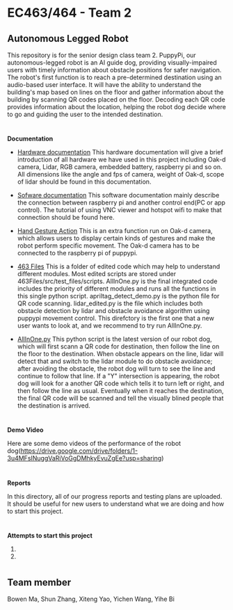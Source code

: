 # EC463/464 - Team 2
## Autonomous Legged Robot
This repository is for the senior design class team 2. PuppyPi, our autonomous-legged robot is an AI guide dog, providing visually-impaired users with timely information about obstacle positions for safer navigation. The robot's first function is to reach a pre-determined destination using an audio-based user interface. It will have the ability to understand the building's map based on lines on the floor and gather information about the building by scanning QR codes placed on the floor. Decoding each QR code provides information about the location, helping the robot dog decide where to go and guiding the user to the intended destination.

#

**Documentation**

* [Hardware documentation](https://github.com/PicassoEEA/legged_robot/tree/main/Hardware_Info)
 This hardware documentation will give a brief introduction of all hardware we have used in this project including Oak-d camera, Lidar, RGB camera, embedded battery, raspberry pi and so on. All dimensions like the angle and fps of camera, weight of Oak-d, scope of lidar should be found in this documentation. 

* [Sofware documentation](https://github.com/PicassoEEA/legged_robot/tree/main/Software_Info)
 This software documentation mainly describe the connection between raspberry pi and another control end(PC or app control). The tutorial of using VNC viewer and hotspot wifi to make that connection should be found here.
* [Hand Gesture Action](https://github.com/PicassoEEA/legged_robot/tree/main/Hand_Gesture_Action)
 This is an extra function run on Oak-d camera, which allows users to display certain kinds of gestures and make the robot perform specific movement. The Oak-d camera has to be connected to the raspberry pi of puppypi.
* [463 Files](https://github.com/PicassoEEA/legged_robot/tree/main/463Files)
  This is a folder of edited code which may help to understand different modules. Most edited scripts are stored under 463Files/src/test_files/scripts. AllInOne.py is the final integrated code includes the priority of different modules and runs all the functions in this single python script. apriltag_detect_demo.py is the python file for QR code scanning. lidar_edited.py is the file which includes both obstacle detection by lidar and obstacle avoidance algorithm using puppypi movement control. This direfctory is the first one that a new user wants to look at, and we recommend to try run AllInOne.py.
* [AllInOne.py](https://github.com/PicassoEEA/legged_robot/blob/main/AllInOne.py)
  This python script is the latest version of our robot dog, which will first scann a QR code for destination, then follow the line on the floor to the destination. When obstacle appears on the line, lidar will detect that and switch to the lidar module to do obstacle avoidance; after avoiding the obstacle, the robot dog will turn to see the line and continue to follow that line. If a "Y" intersection is appearing, the robot dog will look for a another QR code which tells it to turn left or right, and then follow the line as usual. Eventually when it reaches the destination, the final QR code will be scanned and tell the visually blined people that the destination is arrived.
#

**Demo Video**

Here are some demo videos of the performance of the robot dog(https://drive.google.com/drive/folders/1-3u4MFsINuggVaRiVoGgDMhkyEvuZgEe?usp=sharing)

#
**Reports**

In this directory, all of our progress reports and testing plans are uploaded. It should be useful for new users to understand what we are doing and how to start this project. 

#

**Attempts to start this project**

1.
2.

#

## Team member
Bowen Ma, Shun Zhang, Xiteng Yao, Yichen Wang, Yihe Bi
